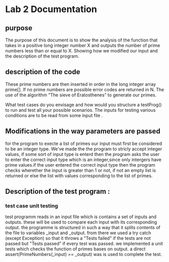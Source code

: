 # Lab 2 Documentation
## purpose 
The purpose of this document is to show the analysis of the function that takes in a positive long integer number X and outputs  the number of prime numbers less than or equal to X. Showing how we modified our input and the description of the test program.

## description of the code
These prime numbers are then inserted in order in the
long integer array prime[]. If no prime numbers are possible error codes are returned in N. The use of the algorithm ”The sieve of Eratosthenes” to generate our primes.

What test cases do you envisage and how would you structure a testProg() to run and test all
your possible scenarios. The inputs for testing various conditions are to be read from some input
file .

## Modifications in the way parameters are passed
for the program to execte a list of primes our input must first be considered to be an integer type. We've
made the the program to stricly accept integer values, if some sort of input type is enterd then the program 
asks the user to enter the correct input type which is an  integer,since only intergers have prime values.if the user entered the correct input type then the program checks wherether the input is greater than 1 or not, if not an  empty list is returned or else the list with values corresponding to the list of primes.
 
## Description of the test program :
### test case unit testing

test programm reads in an input file which is contains a set of inputs and outputs.
these will be used to compare each input with its corresponding output. the programme is
structured in such a way that it splits contents of the file to variables _input and _output.
from there we used a try catch (except Exception) so that it throws a "Tests failed" if the tests 
are not passed but "Tests passed" if every test was passed.
we implemented a unit tests which checks the function of primes bases on output.
a direct assert(PrimeNumbers(_input) == _output) was is used to complete the test.


